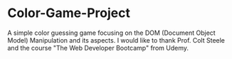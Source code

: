 # Color-Game-Project 
A simple color guessing game focusing on the DOM (Document Object Model) Manipulation and its aspects. I would like to thank Prof. Colt Steele and the course "The Web Developer Bootcamp" from Udemy.  
